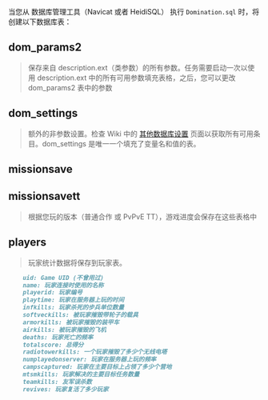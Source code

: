 当您从 数据库管理工具（Navicat 或者 HeidiSQL） 执行 `Domination.sql` 时，将创建以下数据库表：

## dom_params2

> 保存来自 description.ext（类参数）的所有参数。任务需要启动一次以使用 description.ext 中的所有可用参数填充表格，之后，您可以更改 dom_params2 表中的参数

## dom_settings

> 额外的非参数设置。检查 Wiki 中的 [其他数据库设置](Database-Additional-Settings.md) 页面以获取所有可用条目。dom_settings 是唯一一个填充了变量名和值的表。

## missionsave

## missionsavett

> 根据您玩的版本（普通合作 或 PvPvE TT），游戏进度会保存在这些表格中

## players

> 玩家统计数据将保存到玩家表。

```markdown
    uid: Game UID (不曾用过)
    name: 玩家连接时使用的名称
    playerid: 玩家编号
    playtime: 玩家在服务器上玩的时间
    infkills: 玩家杀死的步兵单位数量
    softveckills: 被玩家摧毁带轮子的载具
    armorkills: 被玩家摧毁的装甲车
    airkills: 被玩家摧毁的飞机
    deaths: 玩家死亡的频率
    totalscore: 总得分
    radiotowerkills: 一个玩家摧毁了多少个无线电塔
    numplayedonserver: 玩家在服务器上玩的频率
    campscaptured: 玩家在主要目标上占领了多少个营地
    mtsmkills: 玩家解决的主要目标任务数量
    teamkills: 友军误杀数
    revives: 玩家复活了多少玩家
```